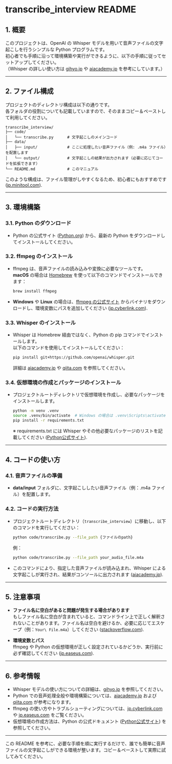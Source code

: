 # transcribe_interview README

## 1. 概要

このプロジェクトは、OpenAI の Whisper モデルを用いて音声ファイルの文字起こしを行うシンプルな Python プログラムです。  
初心者でも手順に沿って環境構築や実行ができるように、以下の手順に従ってセットアップしてください。  
（Whisper の詳しい使い方は [gihyo.jp](https://gihyo.jp/article/2024/12/monthly-python-2412) や [aiacademy.jp](https://aiacademy.jp/media/?p=3512) を参考にしています。）

---

## 2. ファイル構成

プロジェクトのディレクトリ構成は以下の通りです。  
各フォルダの役割についても記載していますので、そのままコピー＆ペーストして利用してください。

```
transcribe_interview/
├── code/
│   └── transcribe.py      # 文字起こしのメインコード
├── data/
│   ├── input/             # ここに処理したい音声ファイル（例: .m4a ファイル）を配置します
│   └── output/            # 文字起こしの結果が出力されます（必要に応じてコードを拡張できます）
└── README.md              # このマニュアル
```

このような構成は、ファイル管理がしやすくなるため、初心者にもおすすめです ([jp.minitool.com](https://jp.minitool.com/lib/m4a.html)).

---

## 3. 環境構築

### 3.1. Python のダウンロード

- Python の公式サイト ([Python.org](https://www.python.org/downloads/)) から、最新の Python をダウンロードしてインストールしてください。

### 3.2. ffmpeg のインストール

- ffmpeg は、音声ファイルの読み込みや変換に必要なツールです。  
  **macOS** の場合は [Homebrew](https://brew.sh/) を使って以下のコマンドでインストールできます：
  ```bash
  brew install ffmpeg
  ```
- **Windows** や **Linux** の場合は、[ffmpeg の公式サイト](https://ffmpeg.org/download.html) からバイナリをダウンロードし、環境変数にパスを追加してください ([jp.cyberlink.com](https://jp.cyberlink.com/blog/media-converter/1931/best-audio-editing-tool-to-convert-m4a-to-mp3)).

### 3.3. Whisper のインストール

- Whisper は Homebrew 経由ではなく、Python の pip コマンドでインストールします。  
  以下のコマンドを使用してインストールしてください：
  ```bash
  pip install git+https://github.com/openai/whisper.git
  ```
  詳細は [aiacademy.jp](https://aiacademy.jp/media/?p=3512) や [qiita.com](https://qiita.com/daifuku10/items/c170a1361c232914f230) を参照してください。

### 3.4. 仮想環境の作成とパッケージのインストール

- プロジェクトルートディレクトリで仮想環境を作成し、必要なパッケージをインストールします。
  ```bash
  python -m venv .venv
  source .venv/bin/activate  # Windows の場合は .venv\Scripts\activate
  pip install -r requirements.txt
  ```
  ※ requirements.txt には Whisper やその他必要なパッケージのリストを記載してください ([Python公式サイト](https://www.python.org)).

---

## 4. コードの使い方

### 4.1. 音声ファイルの準備

- **data/input** フォルダに、文字起こししたい音声ファイル（例：.m4a ファイル）を配置します。

### 4.2. コードの実行方法

- プロジェクトルートディレクトリ（`transcribe_interview`）に移動し、以下のコマンドを実行してください：
  ```bash
  python code/transcribe.py --file_path {ファイルのpath}
  ```
  例：
  ```bash
  python code/transcribe.py --file_path your_audio_file.m4a
  ```
- このコマンドにより、指定した音声ファイルが読み込まれ、Whisper による文字起こしが実行され、結果がコンソールに出力されます ([aiacademy.jp](https://aiacademy.jp/media/?p=3512)).

---

## 5. 注意事項

- **ファイル名に空白があると問題が発生する場合があります**  
  もしファイル名に空白が含まれていると、コマンドライン上で正しく解釈されないことがあります。ファイル名は空白を避けるか、必要に応じてエスケープ（例：`Your\ File.m4a`）してください ([stackoverflow.com](https://stackoverflow.com/questions/41923492/cant-import-moviepy-due-to-missing-ffmpex-exe)).

- **環境変数とパス**  
  ffmpeg や Python の仮想環境が正しく設定されているかどうか、実行前に必ず確認してください ([jp.easeus.com](https://jp.easeus.com/audio-editing/how-to-convert-m4a-to-mp3-on-windows.html)).

---

## 6. 参考情報

- Whisper モデルの使い方についての詳細は、[gihyo.jp](https://gihyo.jp/article/2024/12/monthly-python-2412) を参照してください。  
- Python での音声処理全般や環境構築については、[aiacademy.jp](https://aiacademy.jp/media/?p=3512) および [qiita.com](https://qiita.com/daifuku10/items/c170a1361c232914f230) が参考になります。  
- ffmpeg の使い方やトラブルシューティングについては、[jp.cyberlink.com](https://jp.cyberlink.com/blog/media-converter/1931/best-audio-editing-tool-to-convert-m4a-to-mp3) や [jp.easeus.com](https://jp.easeus.com/audio-editing/how-to-convert-m4a-to-mp3-on-windows.html) をご覧ください。  
- 仮想環境の作成方法は、Python の公式ドキュメント ([Python公式サイト](https://www.python.org)) を参照してください。

---

この README を参考に、必要な手順を順に実行するだけで、誰でも簡単に音声ファイルの文字起こしができる環境が整います。コピー＆ペーストして実際に試してみてください。